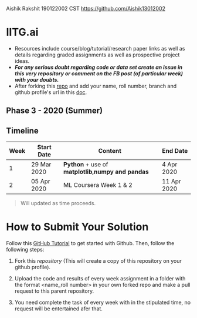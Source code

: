 Aishik Rakshit
190122002
CST
https://github.com/Aishik13012002


# IITG.ai

- Resources include course/blog/tutorial/research paper links as well as details regarding graded assignments as well as prospective project ideas.
- ***For any serious doubt regarding code or data set create an issue in this very repository or comment on the FB post (of particular week) with your doubts.***
- After forking this [repo](https://github.com/IITGuwahati-AI/Learning-Content) and add your name, roll number, branch and github profile's url in this [doc](https://docs.google.com/spreadsheets/d/1AicCcRpM5un5dFXsSLT4m3fDgaOM_NqwHsKdoaT0g84/edit?usp=sharing).

## Phase 3 - 2020 (Summer)
 
## Timeline
 
|Week   |Start Date        |Content                                            |End Date         |
|-------|------------------|---------------------------------------------------|-----------------|
| 1     | 29 Mar 2020      |**Python** + use of **matplotlib,numpy and pandas**| 4 Apr 2020      |
| 2     | 05 Apr 2020      | ML Coursera Week 1 & 2                            | 11 Apr 2020     |

> Will updated as time proceeds.

# How to Submit Your Solution

Follow this [GitHub Tutorial](https://towardsdatascience.com/getting-started-with-git-and-github-6fcd0f2d4ac6) to get started with Github. Then, follow the following steps:

1. Fork this *repository* (This will create a copy of this repository on your github profile).

2. Upload the code and results of every week assignment in a folder with the format <name_roll number> in your own forked repo and make a pull request to this parent repository.

3. You need complete the task of every week with in the stipulated time, no request will be entertained afer that.
